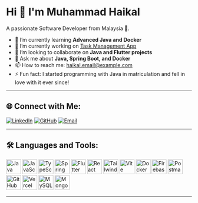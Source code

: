# Hi 👋 I'm Muhammad Haikal

A passionate Software Developer from Malaysia 🚀.

- 🌱 I’m currently learning **Advanced Java and Docker**
- 🔭 I’m currently working on [Task Management App](https://github.com/your-username/task-management-app)
- 🤝 I’m looking to collaborate on **Java and Flutter projects**
- 💬 Ask me about **Java, Spring Boot, and Docker**
- 📫 How to reach me: haikal.email@example.com
- ⚡ Fun fact: I started programming with Java in matriculation and fell in love with it ever since!

---

## 🌐 Connect with Me:
[![LinkedIn](https://img.shields.io/badge/-LinkedIn-blue?style=for-the-badge&logo=linkedin)](https://linkedin.com/in/muhammad-haikal) 
[![GitHub](https://img.shields.io/badge/-GitHub-black?style=for-the-badge&logo=github)](https://github.com/your-username)
[![Email](https://img.shields.io/badge/-Email-red?style=for-the-badge&logo=gmail)](mailto:haikal.email@example.com)

---

## 🛠 Languages and Tools:
<p align="left">
  <!-- Programming Languages -->
  <img src="https://cdn.jsdelivr.net/gh/devicons/devicon/icons/java/java-original.svg" alt="Java" width="40" height="40" />
  <img src="https://cdn.jsdelivr.net/gh/devicons/devicon/icons/javascript/javascript-original.svg" alt="JavaScript" width="40" height="40" />
  <img src="https://cdn.jsdelivr.net/gh/devicons/devicon/icons/typescript/typescript-original.svg" alt="TypeScript" width="40" height="40" />
  
  <!-- Frameworks & Libraries -->
  <img src="https://cdn.jsdelivr.net/gh/devicons/devicon/icons/spring/spring-original.svg" alt="Spring Boot" width="40" height="40" />
  <img src="https://cdn.jsdelivr.net/gh/devicons/devicon/icons/flutter/flutter-original.svg" alt="Flutter" width="40" height="40" />
  <img src="https://cdn.jsdelivr.net/gh/devicons/devicon/icons/react/react-original.svg" alt="React" width="40" height="40" />
  <img src="https://cdn.jsdelivr.net/gh/devicons/devicon/icons/tailwindcss/tailwindcss.svg" alt="Tailwind CSS" width="40" height="40" />
  <img src="https://cdn.jsdelivr.net/gh/devicons/devicon/icons/vite/vite-original.svg" alt="Vite" width="40" height="40" />
  
  <!-- Tools & Platforms -->
  <img src="https://cdn.jsdelivr.net/gh/devicons/devicon/icons/docker/docker-original.svg" alt="Docker" width="40" height="40" />
  <img src="https://cdn.jsdelivr.net/gh/devicons/devicon/icons/firebase/firebase-plain.svg" alt="Firebase" width="40" height="40" />
  <img src="https://cdn.jsdelivr.net/gh/devicons/devicon/icons/postman/postman-original.svg" alt="Postman" width="40" height="40" />
  <img src="https://github.githubassets.com/images/modules/logos_page/GitHub-Mark.png" alt="GitHub Container" width="40" height="40" />
  <img src="https://assets.vercel.com/image/upload/front/favicon/vercel/favicon.ico" alt="Vercel" width="40" height="40" />
  
  <!-- Databases -->
  <img src="https://cdn.jsdelivr.net/gh/devicons/devicon/icons/mysql/mysql-original.svg" alt="MySQL" width="40" height="40" />
  <img src="https://cdn.jsdelivr.net/gh/devicons/devicon/icons/mongodb/mongodb-original.svg" alt="MongoDB" width="40" height="40" />
</p>

---

